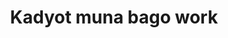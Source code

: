 ---
layout: post
title: Kadyot muna bago work
duration: '05:06'
view: 222
rate: 2
video: 'https://flashservice.xvideos.com/embedframe/27344311'
category: 
 - pinay
 - student
tags: 
 - pinay-sex
 - nagparaos
 - nene
 - fucked
 - work
priority: 0.9
changefreq: daily
---